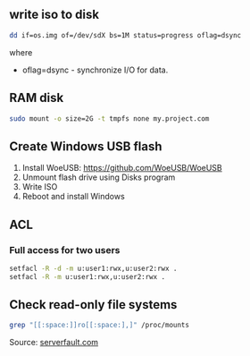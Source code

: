 ## write iso to disk
```bash
dd if=os.img of=/dev/sdX bs=1M status=progress oflag=dsync
```
where
- oflag=dsync - synchronize I/O for data.

## RAM disk
```bash
sudo mount -o size=2G -t tmpfs none my.project.com
```

## Create Windows USB flash
1) Install WoeUSB: https://github.com/WoeUSB/WoeUSB
2) Unmount flash drive using Disks program
3) Write ISO
4) Reboot and install Windows

## ACL

### Full access for two users
```bash
setfacl -R -d -m u:user1:rwx,u:user2:rwx .
setfacl -R -m u:user1:rwx,u:user2:rwx .
```
## Check read-only file systems
```bash
grep "[[:space:]]ro[[:space:],]" /proc/mounts
```
Source: [serverfault.com](https://serverfault.com/questions/193971/determine-if-filesystem-or-partition-is-mounted-ro-or-rw-via-bash-script#answer-349025)
